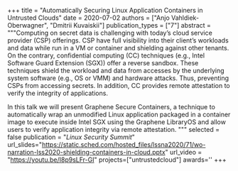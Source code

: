 +++
title = "Automatically Securing Linux Application Containers in Untrusted Clouds"
date = 2020-07-02
authors = ["Anjo Vahldiek-Oberwagner", "Dmitrii Kuvaiskii"]
publication_types = ["7"]
abstract = """Computing on secret data is challenging with today’s cloud service provider (CSP)
offerings. CSP have full visibility into their client’s workloads and data while run in a VM or
container and shielding against other tenants. On the contrary, confidential computing (CC)
techniques (e.g., Intel Software Guard Extension (SGX)) offer a reverse sandbox. These techniques
shield the workload and data from accesses by the underlying system software (e.g., OS or VMM) and
hardware attacks. Thus, preventing CSPs from accessing secrets. In addition, CC provides remote
attestation to verify the integrity of applications.

In this talk we will present Graphene Secure Containers, a technique to automatically wrap an
unmodified Linux application packaged in a container image to execute inside Intel SGX using the
Graphene LibraryOS and allow users to verify application integrity via remote attestation. """
selected = false
publication = "*Linux Security Summit*"
url_slides="https://static.sched.com/hosted_files/lssna2020/71/wo-narration-lss2020-shielding-containers-in-cloud.pptx"
url_video = "https://youtu.be/I8p9sLFr-GI"
projects=["untrustedcloud"]
awards=''
+++

